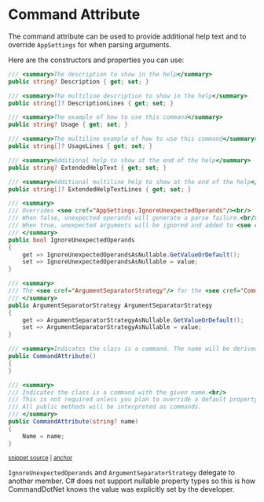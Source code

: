 # Command Attribute

The command attribute can be used to provide additional help text and to override `AppSettings` for when parsing arguments.

Here are the constructors and properties you can use:

<!-- snippet: CommandAttribute-properties -->
<a id='snippet-commandattribute-properties'></a>
```c#
/// <summary>The description to show in the help</summary>
public string? Description { get; set; }

/// <summary>The multiline description to show in the help</summary>
public string[]? DescriptionLines { get; set; }

/// <summary>The example of how to use this command</summary>
public string? Usage { get; set; }

/// <summary>The multiline example of how to use this command</summary>
public string[]? UsageLines { get; set; }

/// <summary>Additional help to show at the end of the help</summary>
public string? ExtendedHelpText { get; set; }

/// <summary>Additional multiline help to show at the end of the help</summary>
public string[]? ExtendedHelpTextLines { get; set; }

/// <summary>
/// Overrides <see cref="AppSettings.IgnoreUnexpectedOperands"/><br/>
/// When false, unexpected operands will generate a parse failure.<br/>
/// When true, unexpected arguments will be ignored and added to <see cref="ParseResult.RemainingOperands"/><br/>
/// </summary>
public bool IgnoreUnexpectedOperands
{
    get => IgnoreUnexpectedOperandsAsNullable.GetValueOrDefault();
    set => IgnoreUnexpectedOperandsAsNullable = value;
}

/// <summary>
/// The <see cref="ArgumentSeparatorStrategy"/> for the <see cref="Command"/>
/// </summary>
public ArgumentSeparatorStrategy ArgumentSeparatorStrategy
{
    get => ArgumentSeparatorStrategyAsNullable.GetValueOrDefault();
    set => ArgumentSeparatorStrategyAsNullable = value;
}

/// <summary>Indicates the class is a command. The name will be derived from the class name.</summary>
public CommandAttribute()
{
}

/// <summary>
/// Indicates the class is a command with the given name.<br/>
/// This is not required unless you plan to override a default property of the command.<br/>
/// All public methods will be interpreted as commands.
/// </summary>
public CommandAttribute(string? name)
{
    Name = name;
}
```
<sup><a href='https://github.com/bilal-fazlani/commanddotnet/blob/master/CommandDotNet/CommandAttribute.cs#L15-L68' title='Snippet source file'>snippet source</a> | <a href='#snippet-commandattribute-properties' title='Start of snippet'>anchor</a></sup>
<!-- endSnippet -->

`IgnoreUnexpectedOperands` and `ArgumentSeparatorStrategy` delegate to another member. C# does not support nullable property types so this is how CommandDotNet knows the value was explicitly set by the developer.
